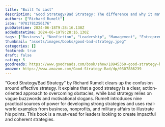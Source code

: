 ```yaml
---
title: "Built To Last"
description: "Good Strategy/Bad Strategy: The difference and why it matters"
authors: ["Richard Rumelt"]
isbn: "9781781256176"
pubDatetime: 2024-06-18T9:28:16.130Z
addedDatetime: 2024-06-19T9:28:16.130Z
tags: ["Business", "Nonfiction", "Leadership", "Management", "Entrepreneurship", "Business", "Self Help"]
thumbnail: "assets/images/books/good-bad-strategy.jpeg"
categories: []
featured: true
draft: false
rating: 5
goodreads: https://www.goodreads.com/book/show/10945360-good-strategy-bad-strategy
amazon: https://www.amazon.com/Good-Strategy-Bad/dp/0307886239
---
```


“Good Strategy/Bad Strategy” by Richard Rumelt clears up the confusion around effective strategy. It explains that a good strategy is a clear, action-oriented approach to overcoming obstacles, while bad strategy relies on vague buzzwords and motivational slogans. Rumelt introduces nine practical sources of power for developing strong strategies and uses real-world examples from business, nonprofits, and military affairs to illustrate his points. This book is a must-read for leaders looking to create impactful and coherent strategies.
